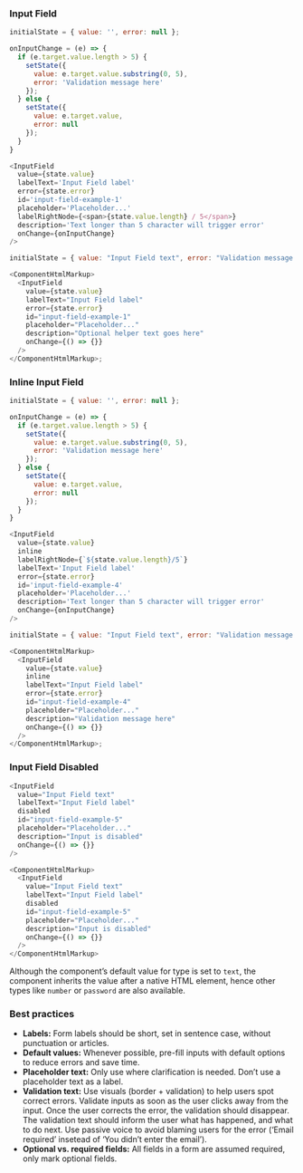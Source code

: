 <h3>Input Field</h3>

```js
initialState = { value: '', error: null };

onInputChange = (e) => {
  if (e.target.value.length > 5) {
    setState({
      value: e.target.value.substring(0, 5),
      error: 'Validation message here'
    });
  } else {
    setState({
      value: e.target.value,
      error: null
    });
  }
}

<InputField
  value={state.value}
  labelText='Input Field label'
  error={state.error}
  id='input-field-example-1'
  placeholder='Placeholder...'
  labelRightNode={<span>{state.value.length} / 5</span>}
  description='Text longer than 5 character will trigger error'
  onChange={onInputChange}
/>
```

```js noeditor
initialState = { value: "Input Field text", error: "Validation message here" };

<ComponentHtmlMarkup>
  <InputField
    value={state.value}
    labelText="Input Field label"
    error={state.error}
    id="input-field-example-1"
    placeholder="Placeholder..."
    description="Optional helper text goes here"
    onChange={() => {}}
  />
</ComponentHtmlMarkup>;
```

<h3>Inline Input Field</h3>

```js
initialState = { value: '', error: null };

onInputChange = (e) => {
  if (e.target.value.length > 5) {
    setState({
      value: e.target.value.substring(0, 5),
      error: 'Validation message here'
    });
  } else {
    setState({
      value: e.target.value,
      error: null
    });
  }
}

<InputField
  value={state.value}
  inline
  labelRightNode={`${state.value.length}/5`}
  labelText='Input Field label'
  error={state.error}
  id='input-field-example-4'
  placeholder='Placeholder...'
  description='Text longer than 5 character will trigger error'
  onChange={onInputChange}
/>
```

```js noeditor
initialState = { value: "Input Field text", error: "Validation message here" };

<ComponentHtmlMarkup>
  <InputField
    value={state.value}
    inline
    labelText="Input Field label"
    error={state.error}
    id="input-field-example-4"
    placeholder="Placeholder..."
    description="Validation message here"
    onChange={() => {}}
  />
</ComponentHtmlMarkup>;
```

<h3>Input Field Disabled</h3>

```js
<InputField
  value="Input Field text"
  labelText="Input Field label"
  disabled
  id="input-field-example-5"
  placeholder="Placeholder..."
  description="Input is disabled"
  onChange={() => {}}
/>
```

```js noeditor
<ComponentHtmlMarkup>
  <InputField
    value="Input Field text"
    labelText="Input Field label"
    disabled
    id="input-field-example-5"
    placeholder="Placeholder..."
    description="Input is disabled"
    onChange={() => {}}
  />
</ComponentHtmlMarkup>
```
Although the component’s default value for type is set to ```text```, the component inherits the value after a native HTML element, hence other types like ```number``` or ```password``` are also available.

<h3>Best practices</h3>
<ul>
  <li><b>Labels:</b>
    Form labels should be short, set in sentence case, without punctuation or articles.
  </li>
  <li><b>Default values:</b>
    Whenever possible, pre-fill inputs with default options to reduce errors and save time.
  </li>
  <li><b>Placeholder text:</b>
    Only use where clarification is needed. Don’t use a placeholder text as a label.
  </li>
  <li><b>Validation text:</b>
    Use visuals (border + validation) to help users spot correct errors. Validate inputs as soon as the user clicks away from the input. Once the user corrects the error, the validation should disappear.<br>
    The validation text should inform the user what has happened, and what to do next. Use passive voice to avoid blaming users for the error (‘Email required’  insetead of ‘You didn’t enter the email’).
  </li>
  <li><b>Optional vs. required fields:</b>
    All fields in a form are assumed required, only mark optional fields.
  </li>
</ul>
